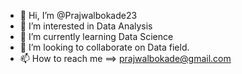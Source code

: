 - 👋 Hi, I’m @Prajwalbokade23
- 👀 I’m interested in Data Analysis
- 🌱 I’m currently learning Data Science 
- 💞️ I’m looking to collaborate on Data field.
- 📫 How to reach me ==> prajwalbokade@gmail.com


<!---
Prajwalbokade23/Prajwalbokade23 is a ✨ special ✨ repository because its `README.md` (this file) appears on your GitHub profile.
You can click the Preview link to take a look at your changes.
--->
